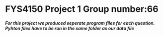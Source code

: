# FYS4150 Project 1 Group number:66
##### For this project we produced seperate program files for each question. Pyhton files have to be run in the same folder as our data file




